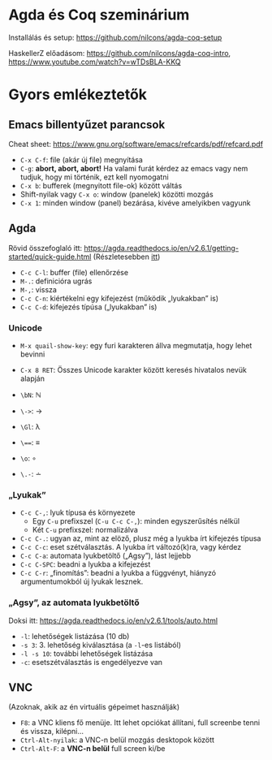 # Agda és Coq szeminárium

Installálás és setup: https://github.com/nilcons/agda-coq-setup

HaskellerZ előadásom: https://github.com/nilcons/agda-coq-intro, https://www.youtube.com/watch?v=wTDsBLA-KKQ

# Gyors emlékeztetők

## Emacs billentyűzet parancsok

Cheat sheet: https://www.gnu.org/software/emacs/refcards/pdf/refcard.pdf

* `C-x C-f`: file (akár új file) megnyítása
* `C-g`: **abort, abort, abort!** Ha valami furát kérdez az emacs vagy nem tudjuk, hogy mi történik, ezt kell nyomogatni
* `C-x b`: bufferek (megnyitott file-ok) között váltás
* Shift-nyilak vagy `C-x o`: window (panelek) közötti mozgás
* `C-x 1`: minden window (panel) bezárása, kivéve amelyikben vagyunk

## Agda

Rövid összefoglaló itt: https://agda.readthedocs.io/en/v2.6.1/getting-started/quick-guide.html
(Részletesebben [itt](https://agda.readthedocs.io/en/v2.6.1/tools/emacs-mode.html))

* `C-c C-l`: buffer (file) ellenőrzése
* `M-.`: definicióra ugrás
* `M-,`: vissza
* `C-c C-n`: kiértékelni egy kifejezést (működik „lyukakban” is)
* `C-c C-d`: kifejezés típúsa („lyukakban” is)

### Unicode

* `M-x quail-show-key`: egy furi karakteren állva megmutatja, hogy lehet bevinni
* `C-x 8 RET`: Összes Unicode karakter között keresés hivatalos nevük alapján

* `\bN`: ℕ
* `\->`: →
* `\Gl`: λ
* `\==`: ≡
* `\o`: ∘
* `\.-`: ∸


### „Lyukak”

* `C-c C-,`: lyuk típusa és környezete
  + Egy `C-u` prefixszel (`C-u C-c C-,`): minden egyszerűsítés nélkül
  + Két `C-u` prefixszel: normalizálva
* `C-c C-.`: ugyan az, mint az elöző, plusz még a lyukba írt kifejezés típusa
* `C-c C-c`: eset szétválasztás. A lyukba írt változó(k)ra, vagy kérdez
* `C-c C-a`: automata lyukbetöltő („Agsy”), lást lejjebb
* `C-c C-SPC`: beadni a lyukba a kifejezést
* `C-c C-r`: „finomítás”: beadni a lyukba a függvényt, hiányzó argumentumokból új lyukak lesznek.

### „Agsy”, az automata lyukbetöltő

Doksi itt: https://agda.readthedocs.io/en/v2.6.1/tools/auto.html

* `-l`: lehetőségek listázása (10 db)
* `-s 3`: 3. lehetőség kiválasztása (a `-l`-es listából)
* `-l -s 10`: további lehetőségek listázása
* `-c`: esetszétválasztás is engedélyezve van

## VNC

(Azoknak, akik az én virtuális gépeimet használják)

* `F8`: a VNC kliens fő menüje. Itt lehet opciókat állítani, full screenbe tenni és vissza, kilépni…
* `Ctrl-Alt-nyilak`: a VNC-n belül mozgás desktopok között
* `Ctrl-Alt-F`: a **VNC-n belül** full screen ki/be
